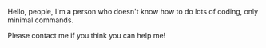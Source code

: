 Hello, people, I'm a person who doesn't know how to do lots of coding, only minimal commands.

Please contact me if you think you can help me!
